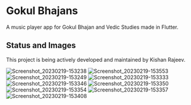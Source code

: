 # Gokul Bhajans

A music player app for Gokul Bhajan and Vedic Studies made in Flutter.

## Status and Images

This project is being actively developed and maintained by Kishan Rajeev.

![Screenshot_20230219-153238](https://user-images.githubusercontent.com/125786083/219973791-b7ff71fa-a903-4d3b-abdf-9ed96d32b189.jpg)
![Screenshot_20230219-153553](https://user-images.githubusercontent.com/125786083/219973844-5fef1bb1-3a39-4747-97bf-5f7c5c99e42f.jpg)
![Screenshot_20230219-153249](https://user-images.githubusercontent.com/125786083/219973792-53826225-6935-4b85-9661-f2c820fc8e3a.jpg)
![Screenshot_20230219-153333](https://user-images.githubusercontent.com/125786083/219973793-17c5cb3b-b7e0-4711-8d6f-1d0c034ea4c5.jpg)
![Screenshot_20230219-153346](https://user-images.githubusercontent.com/125786083/219973795-33466b8f-24d9-44de-b195-9ec9008b00a4.jpg)
![Screenshot_20230219-153350](https://user-images.githubusercontent.com/125786083/219973796-e54b9d4b-253c-4c6f-a12e-a2195c41587e.jpg)
![Screenshot_20230219-153354](https://user-images.githubusercontent.com/125786083/219973797-3fccdaab-b2d1-4120-9581-51e454c97d0e.jpg)
![Screenshot_20230219-153357](https://user-images.githubusercontent.com/125786083/219973798-b5d9d30f-8e30-441f-9a0d-7c96d2899eaa.jpg)
![Screenshot_20230219-153408](https://user-images.githubusercontent.com/125786083/219973799-fc97dda6-f791-4e93-a652-ba1bdf04a828.jpg)
